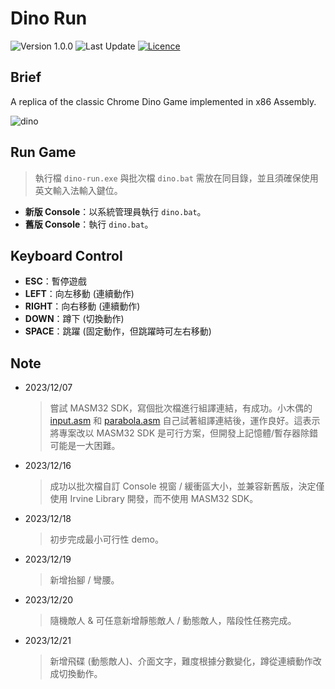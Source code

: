 # Dino Run
<!-- Badges -->
![Version 1.0.0](https://img.shields.io/badge/version-1.0.0-blue)
![Last Update](https://img.shields.io/badge/Last%20Update-2023/12/22-darkgreen)
[![Licence](https://img.shields.io/github/license/RogelioKG/Dino-Run?style=flat)](./LICENSE)


## Brief
A replica of the classic Chrome Dino Game implemented in x86 Assembly.
<!-- GIF -->
![dino](./preview/dino.gif)


## Run Game
> 執行檔 `dino-run.exe` 與批次檔 `dino.bat` 需放在同目錄，並且須確保使用英文輸入法輸入鍵位。
+ **新版 Console**：以系統管理員執行 `dino.bat`。
+ **舊版 Console**：執行 `dino.bat`。


## Keyboard Control
+ **ESC**：暫停遊戲
+ **LEFT**：向左移動 (連續動作)
+ **RIGHT**：向右移動 (連續動作)
+ **DOWN**：蹲下 (切換動作)
+ **SPACE**：跳躍 (固定動作，但跳躍時可左右移動)


## Note
+ 2023/12/07
    > 嘗試 MASM32 SDK，寫個批次檔進行組譯連結，有成功。小木偶的 [input.asm](https://wanker742126.neocities.org/old/win32asm/w32asm_ch03) 和 [parabola.asm](https://wanker742126.neocities.org/old/win32asm/w32asm_ch04) 自己試著組譯連結後，運作良好。這表示將專案改以 MASM32 SDK 是可行方案，但開發上記憶體/暫存器除錯可能是一大困難。
+ 2023/12/16
    > 成功以批次檔自訂 Console 視窗 / 緩衝區大小，並兼容新舊版，決定僅使用 Irvine Library 開發，而不使用 MASM32 SDK。
+ 2023/12/18
    > 初步完成最小可行性 demo。
+ 2023/12/19
    > 新增抬腳 / 彎腰。
+ 2023/12/20
    > 隨機敵人 & 可任意新增靜態敵人 / 動態敵人，階段性任務完成。
+ 2023/12/21
    > 新增飛碟 (動態敵人)、介面文字，難度根據分數變化，蹲從連續動作改成切換動作。
